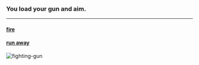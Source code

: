 ### You load your gun and aim. 
---
#### [fire](lost-fight.md)
#### [run away](runaway.md) 
![fighting-gun](https://vintalife.s3.amazonaws.com/wp-content/uploads/2016/08/30145851/thumb-Converted21.jpg)